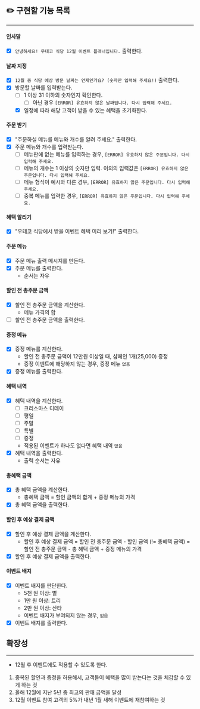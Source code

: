 ## ✏️ 구현할 기능 목록

---

#### 인사말

- [x] `안녕하세요! 우테코 식당 12월 이벤트 플래너입니다.` 출력한다.

#### 날짜 지정

- [x] `12월 중 식당 예상 방문 날짜는 언제인가요? (숫자만 입력해 주세요!)` 출력한다.
- [x] 방문할 날짜를 입력받는다.
    - [ ] 1 이상 31 이하의 숫자인지 확인한다.
        - [ ] 아닌 경우 `[ERROR] 유효하지 않은 날짜입니다. 다시 입력해 주세요.`
    - [x] 일정에 따라 해당 고객이 받을 수 있는 혜택을 초기화한다.

#### 주문 받기

- [x] "주문하실 메뉴를 메뉴와 개수를 알려 주세요." 출력한다.
- [x] 주문 메뉴와 개수를 입력받는다.
    - [ ] 메뉴판에 없는 메뉴를 입력하는 경우, `[ERROR] 유효하지 않은 주문입니다. 다시 입력해 주세요.`
    - [ ] 메뉴의 개수는 1 이상의 숫자만 입력. 이외의 입력값은 `[ERROR] 유효하지 않은 주문입니다. 다시 입력해 주세요.`
    - [ ] 메뉴 형식이 예시와 다른 경우, `[ERROR] 유효하지 않은 주문입니다. 다시 입력해 주세요.`
    - [ ] 중복 메뉴를 입력한 경우, `[ERROR] 유효하지 않은 주문입니다. 다시 입력해 주세요.`

#### 혜택 알리기

- [x] "우테코 식당에서 받을 이벤트 혜택 미리 보기!" 출력한다.

#### 주문 메뉴

- [x] 주문 메뉴 출력 메시지를 만든다.
- [x] 주문 메뉴를 출력한다.
    - 순서는 자유

#### 할인 전 총주문 금액

- [x] 할인 전 총주문 금액을 계산한다.
    - 메뉴 가격의 합
- [ ] 할인 전 총주문 금액을 출력한다.

#### 증정 메뉴

- [x] 증정 메뉴를 계산한다.
    - 할인 전 총주문 금액이 12만원 이상일 때, 샴페인 1개(25,000) 증정
    - 증정 이벤트에 해당하지 않는 경우, 증정 메뉴 `없음`
- [x] 증정 메뉴를 출력한다.

#### 혜택 내역

- [x] 혜택 내역을 계산한다.
    - [ ] 크리스마스 디데이
    - [ ] 평일
    - [ ] 주말
    - [ ] 특별
    - [ ] 증정
    - 적용된 이벤트가 하나도 없다면 혜택 내역 `없음`
- [x] 혜택 내역을 출력한다.
    - 출력 순서는 자유

#### 총혜택 금액

- [x] 총 혜택 금액을 계산한다.
    - 총혜택 금액 = 할인 금액의 합계 + 증정 메뉴의 가격
- [x] 총 혜택 금액을 출력한다.

#### 할인 후 예상 결제 금액

- [x] 할인 후 예상 결제 금액을 계산한다.
    - 할인 후 예상 결제 금액 = 할인 전 총주문 금액 - 할인 금액 (!= 총혜택 금액) = 할인 전 총주문 금액 - 총 혜택 금액 + 증정 메뉴의 가격
- [x] 할인 후 예상 결제 금액을 출력한다.

#### 이벤트 배지

- [x] 이벤트 배지를 판단한다.
    - 5천 원 이상: 별
    - 1만 원 이상: 트리
    - 2만 원 이상: 산타
    - 이벤트 배지가 부여되지 않는 경우, `없음`
- [x] 이벤트 배지를 출력한다.

## 확장성

---

+ 12월 후 이벤트에도 적용할 수 있도록 한다.


1. 중복된 할인과 증정을 허용해서, 고객들이 혜택을 많이 받는다는 것을 체감할 수 있게 하는 것
2. 올해 12월에 지난 5년 중 최고의 판매 금액을 달성
3. 12월 이벤트 참여 고객의 5%가 내년 1월 새해 이벤트에 재참여하는 것